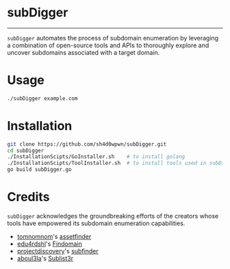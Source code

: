 # subDigger

---

`subDigger` automates the process of subdomain enumeration by leveraging a combination of open-source tools and APIs to thoroughly explore and uncover subdomains associated with a target domain.

# Usage

```sh
./subDigger example.com
```

# Installation

```sh
git clone https://github.com/sh4d0wpwn/subDigger.git
cd subDigger
./InstallationScipts/GoInstaller.sh    # to install golang
./InstallationScipts/ToolInstaller.sh  # to install tools used in subDigger
go build subDigger.go

```

# Credits
`subDigger` acknowledges the groundbreaking efforts of the creators whose tools have empowered its subdomain enumeration capabilities.

- [tomnomnom](https://twitter.com/TomNomNom)'s [assetfinder](https://github.com/tomnomnom/assetfinder/)
- [edu4rdshl](https://twitter.com/edu4rdshl)'s [Findomain](https://github.com/Findomain/Findomain/)
- [projectdiscovery](https://twitter.com/pdiscoveryio)'s [subfinder](https://github.com/projectdiscovery/subfinder/)
- [aboul3la](https://twitter.com/aboul3la)'s [Sublist3r](https://github.com/aboul3la/Sublist3r)
